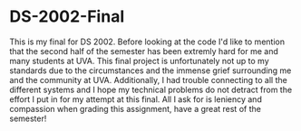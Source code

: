 # DS-2002-Final

This is my final for DS 2002. Before looking at the code I'd like to mention that the second half of the semester has been extremly hard for me and many students at UVA. This final project is unfortunately not up to my standards due to the circumstances and the immense grief surrounding me and the community at UVA. Additionally, I had trouble connecting to all the different systems and I hope my technical problems do not detract from the effort I put in for my attempt at this final. All I ask for is leniency and compassion when grading this assignment, have a great rest of the semester!
